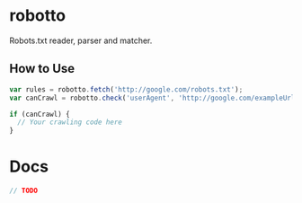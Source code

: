 # robotto
Robots.txt reader, parser and matcher.


## How to Use

```js
var rules = robotto.fetch('http://google.com/robots.txt');
var canCrawl = robotto.check('userAgent', 'http://google.com/exampleUrl');

if (canCrawl) {
  // Your crawling code here
}
```


# Docs

```js
// TODO
```
